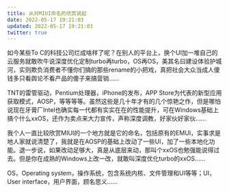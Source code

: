 ```yaml
---
title: 从对MIUI命名的欣赏说起
date: 2022-05-17 19:21:03
updated: 2022-05-17 19:21:03
twitter: true
---
```


如今某些To C的科技公司烂成啥样了呢？在别人的平台上，换个UI加一堆自己的云服务就敢吹牛说深度优化定制turbo再turbo，OS再OS，美其名曰建设体验护城河，实则欺负消费者不懂你们搞的那些rename的小把戏，真把社会大众当成人傻钱多只看舆论不看产品的傻子来搞营销……

TNT的雷管驱动，Pentium处理器，iPhone的发布，APP Store为代表的新型应用获取模式，AOSP，等等等等。虽然这些是几十年才有的几个惊艳之作，但是哪怕说现在牙膏厂Intel也确实每一代都有实实在在的性能提升，可在Windows基础上搞个什么xxOS，还作为卖点来大力宣传，声称深度调教，好家伙好家伙......

我个人一直比较欣赏MIUI的一个地方就是它的命名，包括原有的EMUI，实事求是地人家就说清楚了，我就是在AOSP的基础上改动了一些UI，加了一些本地化功能。退一步说，如果改动足够大，真是从底层来动，那叫个xxOS也勉强能说得过去。但是你在成熟的Windows上改一改，就敢叫深度优化turbo的xxOS......

OS，Operating system，操作系统，包含系统内核、文件管理和UI等等；UI，User interface，用户界面，顾名思义......